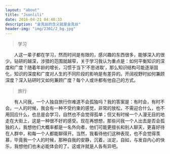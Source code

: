 ```yaml
---
layout: "about"
title: "Jsonlili"
date: 2016-04-21 04:48:33
description: "金克丝的含义就是金克丝"
header-img: "img/2301/2_bg.jpg"
---
```


> 学习

&emsp;&emsp;人这一辈子都在学习，然而时间是有限的，感兴趣的东西很多，能够深入的很少。钻研的越深，涉猎的范围就越窄，关于学习我认为重点是：如何平衡知识的深度和广度？随着年龄的增长，习惯于当下‘不思进取’，那么知识结构可能逐渐固化，知识的深度和广度对人生的不同阶段的影响是有差异的。开阔视野时如何兼顾深度？深入钻研时又如何兼顾广度？每个人或许都有他自己的方式。

> 旅行

&emsp;&emsp;有人问我，一个人独自旅行你难道不会孤独吗？我的答案是：有时会，有时不会。一人的时候，我会有一种不受约束的感觉，非常的放松，不需迎合什么，也不用回应什么，也总是会学习，自然也不会觉得孤单；但又有时候一个人漫无目的地走在大街上，这是一种很不好的感受。现在再想想，那些问我一个人出去是否会孤独的人，我想他们大概率都是一名外向者，他们可能更擅长和别人聊天，更喜好待在人群中，和每一个人都能聊得开。当然，我看待他们这种表现，也不会觉得羡慕，毕竟我一个人的时候，那种自我的安静，沉着，淡定，自如，与发自内心的快乐，我想他们也未必能体会的了。这或许就是人各有异吧。





